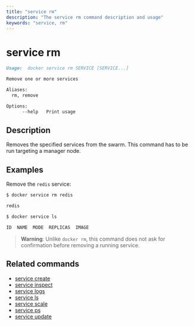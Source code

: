 ```yaml
---
title: "service rm"
description: "The service rm command description and usage"
keywords: "service, rm"
---
```


<!-- This file is maintained within the docker/docker Github
     repository at https://github.com/alcideio/moby/. Make all
     pull requests against that repo. If you see this file in
     another repository, consider it read-only there, as it will
     periodically be overwritten by the definitive file. Pull
     requests which include edits to this file in other repositories
     will be rejected.
-->

# service rm

```Markdown
Usage:	docker service rm SERVICE [SERVICE...]

Remove one or more services

Aliases:
  rm, remove

Options:
      --help   Print usage
```

## Description

Removes the specified services from the swarm. This command has to be run
targeting a manager node.

## Examples

Remove the `redis` service:

```bash
$ docker service rm redis

redis

$ docker service ls

ID  NAME  MODE  REPLICAS  IMAGE
```

> **Warning**: Unlike `docker rm`, this command does not ask for confirmation
> before removing a running service.

## Related commands

* [service create](service_create.md)
* [service inspect](service_inspect.md)
* [service logs](service_logs.md)
* [service ls](service_ls.md)
* [service scale](service_scale.md)
* [service ps](service_ps.md)
* [service update](service_update.md)
